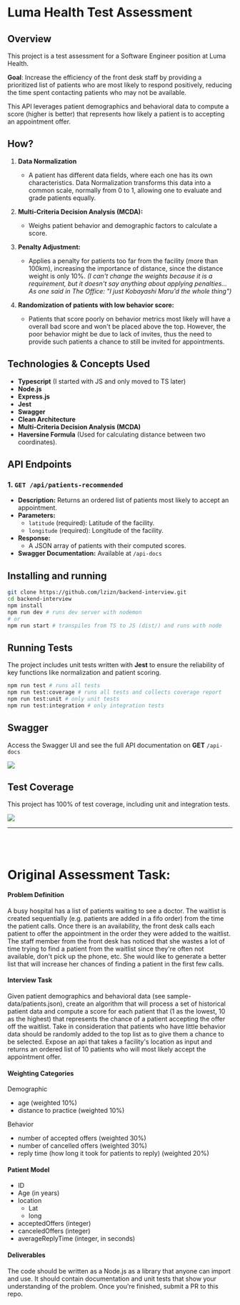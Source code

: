 # Luma Health Test Assessment

## Overview

This project is a test assessment for a Software Engineer position at Luma Health.

**Goal**: Increase the efficiency of the front desk staff by providing a prioritized list of patients who are most likely to respond positively, reducing the time spent contacting patients who may not be available.

This API leverages patient demographics and behavioral data to compute a score (higher is better) that represents how likely a patient is to accepting an appointment offer.

## How?

1. **Data Normalization**

   - A patient has different data fields, where each one has its own characteristics. Data Normalization transforms this data into a common scale, normally from 0 to 1, allowing one to evaluate and grade patients equally.

2. **Multi-Criteria Decision Analysis (MCDA):**

   - Weighs patient behavior and demographic factors to calculate a score.

3. **Penalty Adjustment:**

   - Applies a penalty for patients too far from the facility (more than 100km), increasing the importance of distance, since the distance weight is only 10%. _(I can't change the weights because it is a requirement, but it doesn't say anything about applying penalties... As one said in The Office: "I just Kobayashi Maru'd the whole thing")_

4. **Randomization of patients with low behavior score:**
   - Patients that score poorly on behavior metrics most likely will have a overall bad score and won't be placed above the top. However, the poor behavior might be due to lack of invites, thus the need to provide such patients a chance to still be invited for appointments.

## Technologies & Concepts Used

- **Typescript** (I started with JS and only moved to TS later)
- **Node.js**
- **Express.js**
- **Jest**
- **Swagger**
- **Clean Architecture**
- **Multi-Criteria Decision Analysis (MCDA)**
- **Haversine Formula** (Used for calculating distance between two coordinates).

## API Endpoints

### 1. **`GET /api/patients-recommended`**

- **Description:** Returns an ordered list of patients most likely to accept an appointment.
- **Parameters:**
  - `latitude` (required): Latitude of the facility.
  - `longitude` (required): Longitude of the facility.
- **Response:**
  - A JSON array of patients with their computed scores.
- **Swagger Documentation:** Available at `/api-docs`

## Installing and running

```bash
git clone https://github.com/lzizn/backend-interview.git
cd backend-interview
npm install
npm run dev # runs dev server with nodemon
# or
npm run start # transpiles from TS to JS (dist/) and runs with node
```

## Running Tests

The project includes unit tests written with **Jest** to ensure the reliability of key functions like normalization and patient scoring.

```bash
npm run test # runs all tests
npm run test:coverage # runs all tests and collects coverage report
npm run test:unit # only unit tests
npm run test:integration # only integration tests
```

## Swagger

Access the Swagger UI and see the full API documentation on **GET** `/api-docs`

<img src=".github/swagger-ui.png" />

## Test Coverage

This project has 100% of test coverage, including unit and integration tests.

<img src=".github/coverage.png" />

---

<br />
<br />

# Original Assessment Task:

#### Problem Definition

A busy hospital has a list of patients waiting to see a doctor. The waitlist is created sequentially (e.g. patients are added in a fifo order) from the time the patient calls. Once there is an availability, the front desk calls each patient to offer the appointment in the order they were added to the waitlist. The staff member from the front desk has noticed that she wastes a lot of time trying to find a patient from the waitlist since they&#39;re often not available, don&#39;t pick up the phone, etc. She would like to generate a better list that will increase her chances of finding a patient in the first few calls.

#### Interview Task

Given patient demographics and behavioral data (see sample-data/patients.json), create an algorithm that will process a set of historical patient data and compute a score for each patient that (1 as the lowest, 10 as the highest) that represents the chance of a patient accepting the offer off the waitlist. Take in consideration that patients who have little behavior data should be randomly added to the top list as to give them a chance to be selected. Expose an api that takes a facility's location as input and returns an ordered list of 10 patients who will most likely accept the appointment offer.

#### Weighting Categories

Demographic

- age (weighted 10%)
- distance to practice (weighted 10%)

Behavior

- number of accepted offers (weighted 30%)
- number of cancelled offers (weighted 30%)
- reply time (how long it took for patients to reply) (weighted 20%)

#### Patient Model

- ID
- Age (in years)
- location
  - Lat
  - long
- acceptedOffers (integer)
- canceledOffers (integer)
- averageReplyTime (integer, in seconds)

#### Deliverables

The code should be written as a Node.js as a library that anyone can import and use. It should contain documentation and unit tests that show your understanding of the problem. Once you&#39;re finished, submit a PR to this repo.
